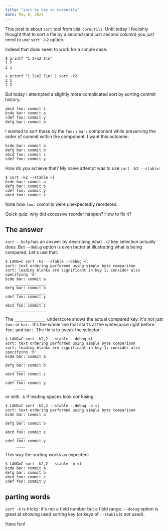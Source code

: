 ```yaml
---
title: "sort by key in coreutils"
date: May 8, 2025
---
```


This post is about `sort` tool from `GNU coreutils`. Until today I
foolishly thought that to sort a file by a second (and just second
column) you just need to use `sort -k2` option.

Indeed that does seem to work for a simple case:

```
$ printf "1 2\n2 1\n"
1 2
2 1
```

```
$ printf "1 2\n2 1\n" | sort -k2
2 1
1 2
```

But today I attempted a slightly more complicated sort by sorting commit
history:

```
abcd foo: commit z
bcde bar: commit a
cdef foo: commit y
defg bar: commit b
```

I wanted to sort these by the `foo:` / `bar:` component while preserving
the order of commit within the component. I want this outcome:

```
bcde bar: commit a
defg bar: commit b
abcd foo: commit z
cdef foo: commit y
```

How do you achieve that? My naive attempt was to use `sort -k2 --stable`:

```
$ sort -k2 --stable <l
bcde bar: commit a
defg bar: commit b
cdef foo: commit y
abcd foo: commit z
```

Note how `foo:` commits were unexpectedly reordered.

Quick quiz: why did excessive reorder happen? How to fix it?

## The answer

`sort --help` has an answer by describing what `-k2` key selection
actually does. But `--debug` option is even better at illustrating what
is being compared. Let's use that:

```
$ LANG=C sort -k2 --stable --debug <l
sort: text ordering performed using simple byte comparison
sort: leading blanks are significant in key 1; consider also specifying 'b'
bcde bar: commit a
    ______________
defg bar: commit b
    ______________
cdef foo: commit y
    ______________
abcd foo: commit z
    ______________
```

The `______________` underscore shows the actual compared key: it's not
just `foo:` or `bar:`. It's the whole line that starts at the
whitespace right before `foo:` and `bar:`. The fix is to tweak the selector:

```
$ LANG=C sort -k2,2 --stable --debug <l
sort: text ordering performed using simple byte comparison
sort: leading blanks are significant in key 1; consider also specifying 'b'
bcde bar: commit a
    _____
defg bar: commit b
    _____
abcd foo: commit z
    _____
cdef foo: commit y
    _____
```

or with `-b` if leading spaces look confusing:

```
$ LANG=C sort -k2,2 --stable --debug -b <l
sort: text ordering performed using simple byte comparison
bcde bar: commit a
     ____
defg bar: commit b
     ____
abcd foo: commit z
     ____
cdef foo: commit y
     ____
```

This way the sorting works as expected:

```
$ LANG=C sort -k2,2 --stable -b <l
bcde bar: commit a
defg bar: commit b
abcd foo: commit z
cdef foo: commit y
```

## parting words

`sort -k` is tricky: it's not a field number but a field range. `--debug`
option is great at showing used sorting key (or keys of `--stable` is not
used).

Have fun!
